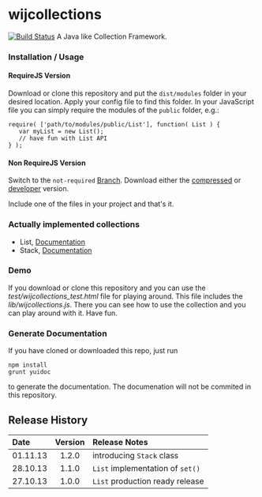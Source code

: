 # wijcollections #

[![Build Status](https://travis-ci.org/webinfluenza/wijcollections.png?branch=master)](https://travis-ci.org/webinfluenza/wijcollections) A Java like Collection Framework.

### Installation / Usage
#### RequireJS Version
Download or clone this repository and put the `dist/modules` folder in your desired location. Apply your config file to find this folder. In your JavaScript file you can simply require the modules of the `public` folder, e.g.:
```
require( ['path/to/modules/public/List'], function( List ) {
   var myList = new List();
   // have fun with List API
} );
```

#### Non RequireJS Version
Switch to the `not-required` [Branch](https://github.com/webinfluenza/wijcollections/tree/not-required "Non RequireJS Branch"). Download either the [compressed](https://github.com/webinfluenza/wijcollections/blob/not-required/dist/wijcollections.min.js) or [developer](https://github.com/webinfluenza/wijcollections/blob/not-required/dist/wijcollections.js) version.

Include one of the files in your project and that's it.

### Actually implemented collections
* List, [Documentation](https://github.com/webinfluenza/wijcollections/wiki/List "List API Documentation")
* Stack, [Documentation](https://github.com/webinfluenza/wijcollections/wiki/Stack "Stack API Documentation")

### Demo

If you download or clone this repository and you can use the *test/wijcollections_test.html* file for playing around.
This file includes the *lib/wijcollections.js*. There you can see how to use the collection and you can
play around with it. Have fun.

### Generate Documentation
If you have cloned or downloaded this repo, just run
```
npm install
grunt yuidoc
```
to generate the documentation. The documenation will not be commited in this repository.

## Release History
Date | Version | Release Notes
:------------|:-------:|:-----
01.11.13 | 1.2.0 | introducing ```Stack``` class
28.10.13 | 1.1.0 | ```List``` implementation of ```set()```
27.10.13 | 1.0.0 | ```List``` production ready release
